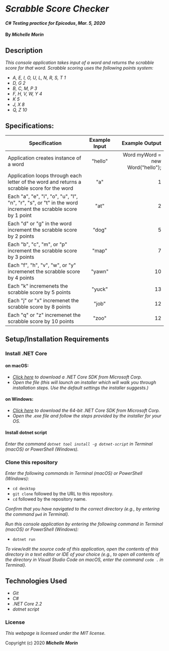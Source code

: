 # _Scrabble Score Checker_

#### _C# Testing practice for Epicodus_, _Mar. 5, 2020_

#### By _**Michelle Morin**_

## Description

_This console application takes input of a word and returns the scrabble score for that word. Scrabble scoring uses the following points system:_
* _A, E, I, O, U, L, N, R, S, T       1_
* _D, G                               2_
* _B, C, M, P                         3_
* _F, H, V, W, Y                      4_
* _K                                  5_
* _J, X                               8_
* _Q, Z                               10_

## Specifications:

| Specification | Example Input | Example Output |
| ------------- |:-------------:| -------------------:|
| Application creates instance of a word | "hello" | Word myWord = new Word("hello"); |
| Application loops through each letter of the word and returns a scrabble score for the word | "a" | 1 |
| Each "a", "e", "i", "o", "u", "l", "n", "r", "s", or "t" in the word increment the scrabble score by 1 point | "at" | 2 |
| Each "d" or "g" in the word increment the scrabble score by 2 points | "dog" | 5 |
| Each "b", "c", "m", or "p" increment the scrabble score by 3 points | "map" | 7 |
| Each "f", "h", "v", "w", or "y" incremenet the scrabble score by 4 points | "yawn" | 10 |
| Each "k" incremenets the scrabble score by 5 points | "yuck" | 13 |
| Each "j" or "x" incremenet the scrabble score by 8 points | "job" | 12 |
| Each "q" or "z" incremenet the scrabble score by 10 points | "zoo" | 12 |


## Setup/Installation Requirements

### Install .NET Core

#### on macOS:
* _[Click here](https://dotnet.microsoft.com/download/thank-you/dotnet-sdk-2.2.106-macos-x64-installer) to download a .NET Core SDK from Microsoft Corp._
* _Open the file (this will launch an installer which will walk you through installation steps. Use the default settings the installer suggests.)_

#### on Windows:
* _[Click here](https://dotnet.microsoft.com/download/thank-you/dotnet-sdk-2.2.203-windows-x64-installer) to download the 64-bit .NET Core SDK from Microsoft Corp._
* _Open the .exe file and follow the steps provided by the installer for your OS._

#### Install dotnet script
_Enter the command ``dotnet tool install -g dotnet-script`` in Terminal (macOS) or PowerShell (Windows)._

### Clone this repository

_Enter the following commands in Terminal (macOS) or PowerShell (Windows):_
* ``cd desktop``
* ``git clone`` followed by the URL to this repository.
* ``cd`` followed by the repository name.

_Confirm that you have navigated to the correct directory (e.g., by entering the command_ ``pwd`` _in Terminal)._

_Run this console application by entering the following command in Terminal (macOS) or PowerShell (Windows):_
* ``dotnet run``

_To view/edit the source code of this application, open the contents of this directory in a text editor or IDE of your choice (e.g., to open all contents of the directory in Visual Studio Code on macOS, enter the command_ ``code .`` _in Terminal)._

## Technologies Used
* _Git_
* _C#_
* _.NET Core 2.2_
* _dotnet script_

### License

*This webpage is licensed under the MIT license.*

Copyright (c) 2020 **_Michelle Morin_**
